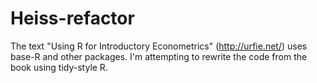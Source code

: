 # Heiss-refactor
The text "Using R for Introductory Econometrics" (http://urfie.net/) uses base-R and other packages. I'm attempting to rewrite the code from the book using tidy-style R. 

